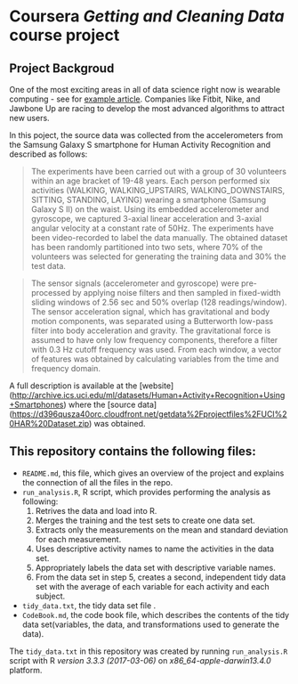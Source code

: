 # Coursera *Getting and Cleaning Data* course project

## Project Backgroud

One of the most exciting areas in all of data science right now is wearable computing - see for [example article](http://www.insideactivitytracking.com/data-science-activity-tracking-and-the-battle-for-the-worlds-top-sports-brand/). Companies like Fitbit, Nike, and Jawbone Up are racing to develop the most advanced algorithms to attract new users.

In this poject, the source data was collected from the accelerometers from the Samsung Galaxy S smartphone for Human Activity Recognition and described as follows:

> The experiments have been carried out with a group of 30 volunteers within an age bracket of 19-48 years. Each person performed six activities (WALKING, WALKING_UPSTAIRS, WALKING_DOWNSTAIRS, SITTING, STANDING, LAYING) wearing a smartphone (Samsung Galaxy S II) on the waist. Using its embedded accelerometer and gyroscope, we captured 3-axial linear acceleration and 3-axial angular velocity at a constant rate of 50Hz. The experiments have been video-recorded to label the data manually. The obtained dataset has been randomly partitioned into two sets, where 70% of the volunteers was selected for generating the training data and 30% the test data.

> The sensor signals (accelerometer and gyroscope) were pre-processed by applying noise filters and then sampled in fixed-width sliding windows of 2.56 sec and 50% overlap (128 readings/window). The sensor acceleration signal, which has gravitational and body motion components, was separated using a Butterworth low-pass filter into body acceleration and gravity. The gravitational force is assumed to have only low frequency components, therefore a filter with 0.3 Hz cutoff frequency was used. From each window, a vector of features was obtained by calculating variables from the time and frequency domain.

A full description is available at the [website] (http://archive.ics.uci.edu/ml/datasets/Human+Activity+Recognition+Using+Smartphones) where the [source data] (https://d396qusza40orc.cloudfront.net/getdata%2Fprojectfiles%2FUCI%20HAR%20Dataset.zip) was obtained. 

## This repository contains the following files:

- `README.md`, this file, which gives an overview of the project and explains the connection of all the files in the repo.
- `run_analysis.R`, R script, which provides performing the analysis as following:
	1. Retrives the data and load into R.
	2. Merges the training and the test sets to create one data set.
	3. Extracts only the measurements on the mean and standard deviation for each measurement.
	4. Uses descriptive activity names to name the activities in the data set.
	5. Appropriately labels the data set with descriptive variable names.
	6. From the data set in step 5, creates a second, independent tidy data set with the average of each variable for each activity and each subject.
- `tidy_data.txt`, the tidy data set file .
- `CodeBook.md`, the code book file, which describes the contents of the tidy data set(variables, the data, and transformations used to generate the data).

The `tidy_data.txt` in this repository was created by running `run_analysis.R` script with R *version 3.3.3 (2017-03-06)* on *x86_64-apple-darwin13.4.0* platform.


